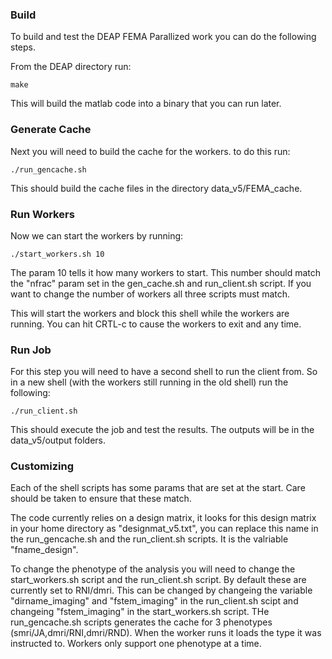 ### Build

To build and test the DEAP FEMA Parallized work you can do the following steps.  

From the DEAP directory run:

```
make
```

This will build the matlab code into a binary that you can run later.

### Generate Cache

Next you will need to build the cache for the workers.  to do this run:

```
./run_gencache.sh
```

This should build the cache files in the directory data_v5/FEMA_cache.  

### Run Workers

Now we can start the workers by running:

```
./start_workers.sh 10
```

The param 10 tells it how many workers to start.  This number should match the "nfrac" param set in the gen_cache.sh and run_client.sh script.  If you want to change the number of workers all three scripts must match.

This will start the workers and block this shell while the workers are running.  You can hit CRTL-c to cause the workers to exit and any time.  

### Run Job

For this step you will need to have a second shell to run the client from.  So in a new shell (with the workers still running in the old shell) run the following:

```
./run_client.sh
```

This should execute the job and test the results.  The outputs will be in the data_v5/output folders.  

### Customizing

Each of the shell scripts has some params that are set at the start.  Care should be taken to ensure that these match.  

The code currently relies on a design matrix, it looks for this design matrix in your home directory as "designmat_v5.txt", you can replace this name in the run_gencache.sh and the run_client.sh scripts.  It is the valriable "fname_design".

To change the phenotype of the analysis you will need to change the start_workers.sh script and the run_client.sh script.  By default these are currently set to RNI/dmri.  This can be changed by changeing the variable "dirname_imaging" and "fstem_imaging" in the run_client.sh scipt and changeing "fstem_imaging" in the start_workers.sh script.  THe run_gencache.sh scripts generates the cache for 3 phenotypes (smri/JA,dmri/RNI,dmri/RND).  When the worker runs it loads the type it was instructed to.  Workers only support one phenotype at a time.  